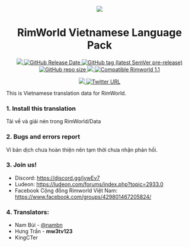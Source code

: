<p align="center">
    <a href="https://store.steampowered.com/app/294100/RimWorld/">
        <img src="http://rimworldwiki.com/images/thumb/8/8c/Rimworldlogo.png/600px-Rimworldlogo.png">
    </a>
</p>

<h1 align="center">RimWorld Vietnamese Language Pack</h1>

<p align="center">
	<a href="https://github.com/Ludeon/RimWorld-Vietnamese/releases">
		<img src="https://img.shields.io/github/v/release/Ludeon/RimWorld-Vietnamese" />
    </a>  
    <a href="https://github.com/Ludeon/RimWorld-Vietnamese/releases">
        <img alt="GitHub Release Date" src="https://img.shields.io/github/release-date/Ludeon/RimWorld-Vietnamese">
    </a> 
    <a href="https://github.com/Ludeon/RimWorld-Vietnamese/archive/master.zip">
    <img alt="GitHub tag (latest SemVer pre-release)" src="https://img.shields.io/github/v/tag/KingCTer/RimWorld-Vietnamese?include_prereleases&label=dev">
    </a>     
    <a href="https://github.com/Ludeon/RimWorld-Vietnamese/releases">
        <img alt="GitHub repo size" src="https://img.shields.io/github/repo-size/Ludeon/RimWorld-Vietnamese?color=0&label=size">
    </a>   
    <a href="https://github.com/Ludeon/RimWorld-Vietnamese/releases">   
	    <img src="https://img.shields.io/github/downloads/Ludeon/RimWorld-Vietnamese/total" />
    </a>
	<a href="https://rimworldwiki.com/wiki/Version_history">
		<img src="https://img.shields.io/badge/RimWorld-1.1-purple.svg?longCache=true&style=plastic)" alt="Compatible Rimworld 1.1" />
    </a>
</p>
<p align="center">
    <a href="https://discord.gg/ebRYBwR">
		<img src="https://img.shields.io/discord/642929390669529091?label=discord&logo=discord" />
	</a>
    <a href="https://www.facebook.com/groups/429801467205824/">
    <img alt="Twitter URL" src="https://img.shields.io/twitter/url?label=Rimworld%20Vi%E1%BB%87t%20Nam&logo=facebook&style=social&url=https%3A%2F%2Fwww.facebook.com%2Fgroups%2F429801467205824%2F">
    </a>
</p>

This is Vietnamese translation data for RimWorld.

### 1. Install this translation
Tải về và giải nén trong RimWorld/Data

### 2. Bugs and errors report
Vì bản dịch chưa hoàn thiện nên tạm thời chưa nhận phản hồi.

### 3. Join us!
- Discord: https://discord.gg/jywEv7
- Ludeon: https://ludeon.com/forums/index.php?topic=2933.0 
- Facebook Cộng đồng Rimworld Việt Nam: https://www.facebook.com/groups/429801467205824/
  
### 4. Translators:
- Nam Bùi - [@nambn](https://github.com/nambn)
- Hưng Trần - **mw3tv123**
- KingCTer
